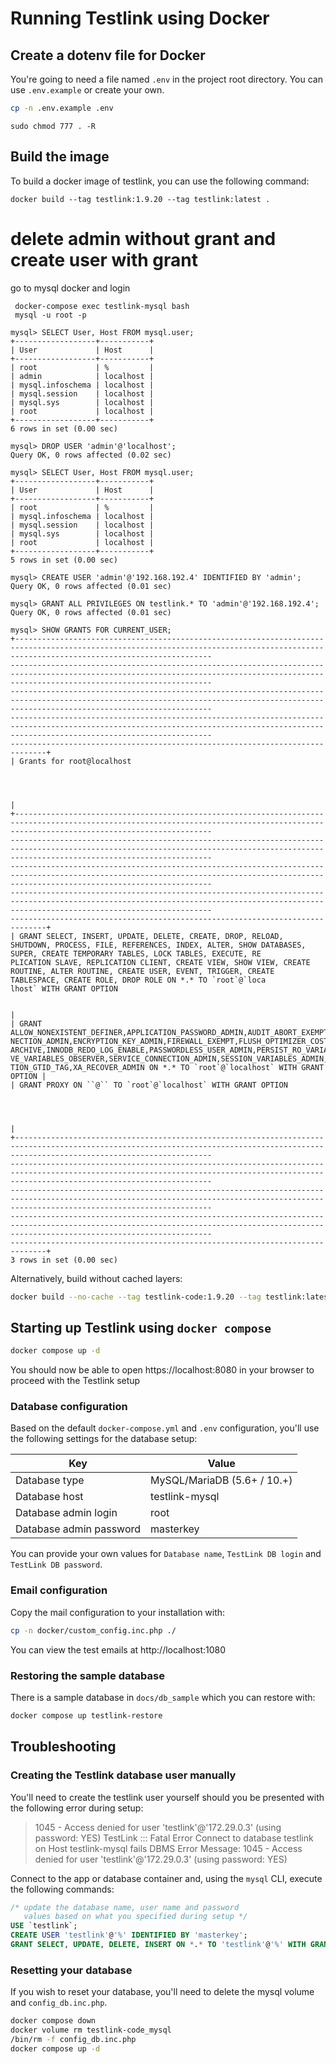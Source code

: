 # Running Testlink using Docker

## Create a dotenv file for Docker

You're going to need a file named `.env` in the project root directory.  You can use `.env.example` or create your own.

```bash
cp -n .env.example .env
```

```
sudo chmod 777 . -R
```

## Build the image

To  build a docker image of testlink, you can use the following command:

```
docker build --tag testlink:1.9.20 --tag testlink:latest .
```
# delete admin without grant and create user with grant

go to mysql docker and login
```
 docker-compose exec testlink-mysql bash
 mysql -u root -p

```

```
mysql> SELECT User, Host FROM mysql.user;
+------------------+-----------+
| User             | Host      |
+------------------+-----------+
| root             | %         |
| admin            | localhost |
| mysql.infoschema | localhost |
| mysql.session    | localhost |
| mysql.sys        | localhost |
| root             | localhost |
+------------------+-----------+
6 rows in set (0.00 sec)

mysql> DROP USER 'admin'@'localhost';
Query OK, 0 rows affected (0.02 sec)

mysql> SELECT User, Host FROM mysql.user;
+------------------+-----------+
| User             | Host      |
+------------------+-----------+
| root             | %         |
| mysql.infoschema | localhost |
| mysql.session    | localhost |
| mysql.sys        | localhost |
| root             | localhost |
+------------------+-----------+
5 rows in set (0.00 sec)

mysql> CREATE USER 'admin'@'192.168.192.4' IDENTIFIED BY 'admin';
Query OK, 0 rows affected (0.01 sec)

mysql> GRANT ALL PRIVILEGES ON testlink.* TO 'admin'@'192.168.192.4';
Query OK, 0 rows affected (0.01 sec)

mysql> SHOW GRANTS FOR CURRENT_USER;
+----------------------------------------------------------------------------------------------------------------------------------------------------------------------------------------
-----------------------------------------------------------------------------------------------------------------------------------------------------------------------------------------
-----------------------------------------------------------------------------------------------------------------------------------------------------------------------------------------
-----------------------------------------------------------------------------------------------------------------------------------------------------------------------------------------
------------------------------------------------------------------------------+
| Grants for root@localhost



                                                                              |
+----------------------------------------------------------------------------------------------------------------------------------------------------------------------------------------
-----------------------------------------------------------------------------------------------------------------------------------------------------------------------------------------
-----------------------------------------------------------------------------------------------------------------------------------------------------------------------------------------
-----------------------------------------------------------------------------------------------------------------------------------------------------------------------------------------
------------------------------------------------------------------------------+
| GRANT SELECT, INSERT, UPDATE, DELETE, CREATE, DROP, RELOAD, SHUTDOWN, PROCESS, FILE, REFERENCES, INDEX, ALTER, SHOW DATABASES, SUPER, CREATE TEMPORARY TABLES, LOCK TABLES, EXECUTE, RE
PLICATION SLAVE, REPLICATION CLIENT, CREATE VIEW, SHOW VIEW, CREATE ROUTINE, ALTER ROUTINE, CREATE USER, EVENT, TRIGGER, CREATE TABLESPACE, CREATE ROLE, DROP ROLE ON *.* TO `root`@`loca
lhost` WITH GRANT OPTION

                                                                              |
| GRANT ALLOW_NONEXISTENT_DEFINER,APPLICATION_PASSWORD_ADMIN,AUDIT_ABORT_EXEMPT,AUDIT_ADMIN,AUTHENTICATION_POLICY_ADMIN,BACKUP_ADMIN,BINLOG_ADMIN,BINLOG_ENCRYPTION_ADMIN,CLONE_ADMIN,CON
NECTION_ADMIN,ENCRYPTION_KEY_ADMIN,FIREWALL_EXEMPT,FLUSH_OPTIMIZER_COSTS,FLUSH_STATUS,FLUSH_TABLES,FLUSH_USER_RESOURCES,GROUP_REPLICATION_ADMIN,GROUP_REPLICATION_STREAM,INNODB_REDO_LOG_
ARCHIVE,INNODB_REDO_LOG_ENABLE,PASSWORDLESS_USER_ADMIN,PERSIST_RO_VARIABLES_ADMIN,REPLICATION_APPLIER,REPLICATION_SLAVE_ADMIN,RESOURCE_GROUP_ADMIN,RESOURCE_GROUP_USER,ROLE_ADMIN,SENSITI
VE_VARIABLES_OBSERVER,SERVICE_CONNECTION_ADMIN,SESSION_VARIABLES_ADMIN,SET_ANY_DEFINER,SHOW_ROUTINE,SYSTEM_USER,SYSTEM_VARIABLES_ADMIN,TABLE_ENCRYPTION_ADMIN,TELEMETRY_LOG_ADMIN,TRANSAC
TION_GTID_TAG,XA_RECOVER_ADMIN ON *.* TO `root`@`localhost` WITH GRANT OPTION |
| GRANT PROXY ON ``@`` TO `root`@`localhost` WITH GRANT OPTION



                                                                              |
+----------------------------------------------------------------------------------------------------------------------------------------------------------------------------------------
-----------------------------------------------------------------------------------------------------------------------------------------------------------------------------------------
-----------------------------------------------------------------------------------------------------------------------------------------------------------------------------------------
-----------------------------------------------------------------------------------------------------------------------------------------------------------------------------------------
------------------------------------------------------------------------------+
3 rows in set (0.00 sec)

```

Alternatively, build without cached layers:

```bash
docker build --no-cache --tag testlink-code:1.9.20 --tag testlink:latest .
```

## Starting up Testlink using `docker compose`

```bash
docker compose up -d
```

You should now be able to open https://localhost:8080 in your browser to proceed with the Testlink setup

### Database configuration

Based on the default `docker-compose.yml` and `.env` configuration, you'll use the following settings for the database setup:

| Key | Value |
| - | - |
| Database type | MySQL/MariaDB (5.6+ / 10.+) |
| Database host | testlink-mysql |
| Database admin login | root |
| Database admin password | masterkey |

You can provide your own values for `Database name`, `TestLink DB login` and `TestLink DB password`.

### Email configuration

Copy the mail configuration to your installation with:

```bash
cp -n docker/custom_config.inc.php ./
```

You can view the test emails at http://localhost:1080

### Restoring the sample database

There is a sample database in `docs/db_sample` which you can restore with:

```bash
docker compose up testlink-restore
```

## Troubleshooting

### Creating the Testlink database user manually

You'll need to create the testlink user yourself should you be presented with the following error during setup:

> 1045 - Access denied for user 'testlink'@'172.29.0.3' (using password: YES)
> TestLink ::: Fatal Error
> Connect to database testlink on Host testlink-mysql fails
> DBMS Error Message: 1045 - Access denied for user 'testlink'@'172.29.0.3' (using password: YES)

Connect to the app or database container and, using the `mysql` CLI, execute the following commands:

```sql
/* update the database name, user name and password
   values based on what you specified during setup */
USE `testlink`;
CREATE USER 'testlink'@'%' IDENTIFIED BY 'masterkey';
GRANT SELECT, UPDATE, DELETE, INSERT ON *.* TO 'testlink'@'%' WITH GRANT OPTION;
```

### Resetting your database

If you wish to reset your database, you'll need to delete the mysql volume and `config_db.inc.php`.

```bash
docker compose down
docker volume rm testlink-code_mysql
/bin/rm -f config_db.inc.php
docker compose up -d
```
